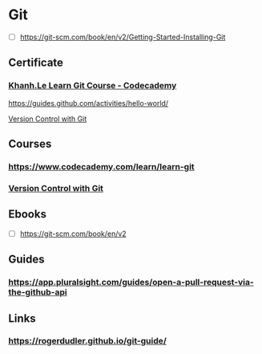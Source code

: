 # Git
- [ ] https://git-scm.com/book/en/v2/Getting-Started-Installing-Git
## Certificate
### [Khanh.Le Learn Git Course - Codecademy](https://www.codecademy.com/profiles/Khanh.Le/certificates/a8ab218d5950c29861635cc0bf12fd13)
https://guides.github.com/activities/hello-world/

[Version Control with Git](https://www.udacity.com/course/version-control-with-git--ud123)
## Courses
### https://www.codecademy.com/learn/learn-git
### [Version Control with Git](https://www.udacity.com/course/version-control-with-git--ud123)

## Ebooks
- [ ] https://git-scm.com/book/en/v2

## Guides
### https://app.pluralsight.com/guides/open-a-pull-request-via-the-github-api

## Links
### https://rogerdudler.github.io/git-guide/

